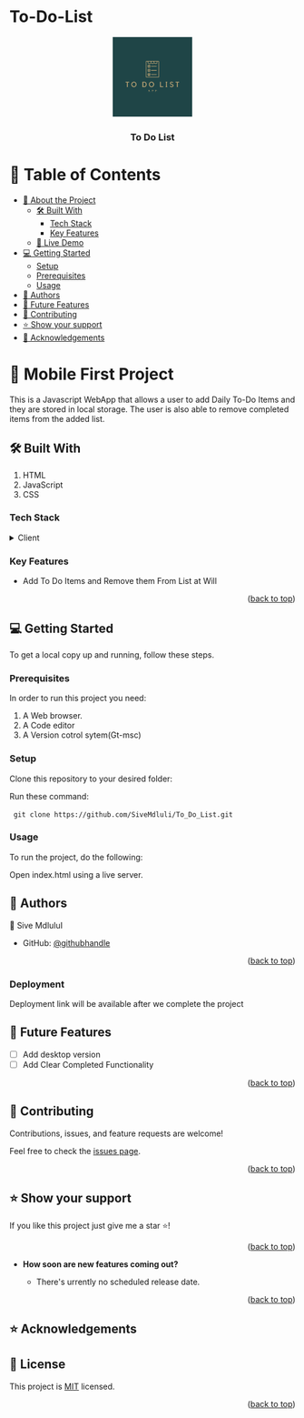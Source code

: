 # To-Do-List

<a name="readme-top"></a>

<div align="center">
    <img src="logo/To Do List.png" alt="logo" width="140"  height="auto" />
    <br/>
  <h3><b>To Do List</b></h3>
</div>

# 📗 Table of Contents

- [📖 About the Project](#about-project)
  - [🛠 Built With](#built-with)
    - [Tech Stack](#tech-stack)
    - [Key Features](#key-features)
  - [🚀 Live Demo](#live-demo)
- [💻 Getting Started](#getting-started)
  - [Setup](#setup)
  - [Prerequisites](#prerequisites)
  - [Usage](#usage)
- [👥 Authors](#authors)
- [🔭 Future Features](#future-features)
- [🤝 Contributing](#contributing)
- [⭐️ Show your support](#support)
- [🙏 Acknowledgements](#acknowledgements)

# 📖 Mobile First Project <a name="about-project"></a>

This is a Javascript WebApp that allows a user to add Daily To-Do Items and they are stored in local storage. The user is also able to remove completed items from the added list.

## 🛠 Built With <a name="built-with"></a>

1. HTML
2. JavaScript
3. CSS

### Tech Stack <a name="tech-stack"></a>

<details>
  <summary>Client</summary>
  <ul>
    <li><a href="https://reactjs.org/">HTML</a></li>
    <li><a href="https://developer.mozilla.org/en-US/docs/Web/CSS/Reference/">CSS</a></li>
    <li><a href="https://developer.mozilla.org/en-US/docs/Web/CSShttps://developer.mozilla.org/en-US/docs/Web/JavaScript/">JavaScript</a></li>
  </ul>
</details>

### Key Features <a name="key-features"></a>

- Add To Do Items and Remove them From List at Will

<p align="right">(<a href="#readme-top">back to top</a>)</p>

## 💻 Getting Started <a name="getting-started"></a>

To get a local copy up and running, follow these steps.

### Prerequisites

In order to run this project you need:

1. A Web browser.
2. A Code editor
3. A Version cotrol sytem(Gt-msc)

### Setup

Clone this repository to your desired folder:

Run these command:

` git clone https://github.com/SiveMdluli/To_Do_List.git`

### Usage

To run the project, do the following:

Open index.html using a live server.

## 👥 Authors <a name="authors"></a>

👤 Sive MdluluI

- GitHub: [@githubhandle](https://github.com/sivemdluli)

<p align="right">(<a href="#readme-top">back to top</a>)</p>

### Deployment <a name="live-demo"></a>

Deployment link will be available after we complete the project

## 🔭 Future Features <a name="future-features"></a>

- [ ] Add desktop version
- [ ] Add Clear Completed Functionality

<p align="right">(<a href="#readme-top">back to top</a>)</p>

## 🤝 Contributing <a name="contributing"></a>

Contributions, issues, and feature requests are welcome!

Feel free to check the [issues page](https://github.com/SiveMdluli/To_Do_List/issues).

<p align="right">(<a href="#readme-top">back to top</a>)</p>

## ⭐️ Show your support <a name="support"></a>

If you like this project just give me a star ⭐️!

<p align="right">(<a href="#readme-top">back to top</a>)</p>

- **How soon are new features coming out?**

  - There's urrently no scheduled release date.

<p align="right">(<a href="#readme-top">back to top</a>)</p>

## ⭐️ Acknowledgements <a name="acknowledgements"></a>

## 📝 License <a name="license"></a>

This project is [MIT](https://opensource.org/license/mit/) licensed.

<p align="right">(<a href="#readme-top">back to top</a>)</p>
